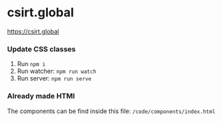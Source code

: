 # csirt.global
https://csirt.global


### Update CSS classes
1. Run `npm i`
2. Run watcher: `npm run watch`
3. Run server: `npm run serve`

### Already made HTMl
The components can be find inside this file: `/code/components/index.html`

